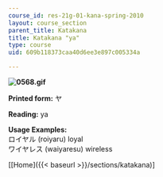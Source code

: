 ```yaml
---
course_id: res-21g-01-kana-spring-2010
layout: course_section
parent_title: Katakana
title: Katakana "ya"
type: course
uid: 609b118373caa40d6ee3e897c005334a

---
```


**![0568.gif](/coursemedia/res-21g-01-kana-spring-2010/d12f5225a21bc55559455a5e1789048f_0568.gif)**

**Printed form:** ヤ

**Reading:** ya

**Usage Examples:**  
ロイヤル (roiyaru) loyal  
ワイヤレス (waiyaresu) wireless

\[[Home]({{< baseurl >}}/sections/katakana)\]